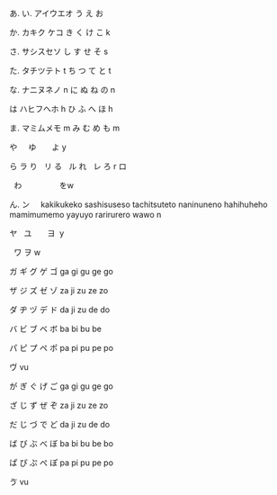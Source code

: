 あ. 
い. アイウエオ
う
え 
お 

か. カキク	ケコ 
き
く
け
こ k

さ. サシスセソ 
し
す 
せ 
そ s

た. タチツテト t
ち
つ
て 
と t

な. ナニヌネノ n
に
ぬ
ね
の n

は  ハヒフヘホ h
ひ 
ふ 
へ
ほ h

ま. マミムメモ  m	
み
む
め
も m

や
     ゆ
       よ y
                  

ら    ラ
り    リ
る    ル
れ    レ 
ろ r  ロ

 
わ
                   をw

ん.   ン 
 
 
kakikukeko
sashisuseso
tachitsuteto
naninuneno
hahihuheho 
mamimumemo
yayuyo
rarirurero
wawo
n

ヤ  
    ユ 
        ヨ  y

 
ワ
  ヲ w

ガ	ギ	グ	ゲ	ゴ ga	gi	gu	ge	go

ザ	ジ	ズ	ゼ	ゾ za	ji	zu	ze	zo

ダ	ヂ	ヅ	デ	ド da	ji	zu	de	do

バ	ビ	ブ	ベ	ボ ba	bi	bu	be	

パ	ピ	プ	ペ ポ pa	pi	pu	pe	po

ヴ vu

が	ぎ	ぐ	げ	ご ga	gi	gu	ge	go

ざ	じ	ず	ぜ	ぞ za	ji	zu	ze	zo

だ	じ	づ	で	ど da	ji	zu	de	do

ば	び	ぶ	べ	ぼ ba	bi	bu	be	bo

ぱ	ぴ	ぷ	ぺ ぽ pa	pi	pu	pe	po

ゔ vu
